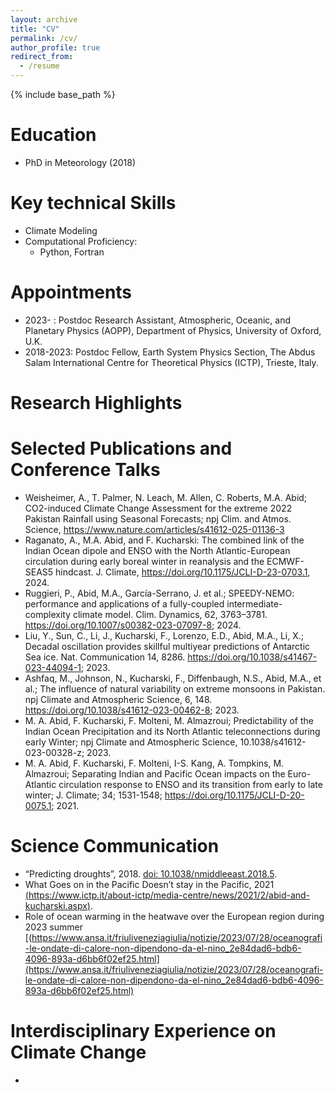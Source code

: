 ```yaml
---
layout: archive
title: "CV"
permalink: /cv/
author_profile: true
redirect_from:
  - /resume
---
```


{% include base_path %}

Education
======
* PhD in Meteorology (2018)
  
Key technical Skills
======
* Climate Modeling
* Computational Proficiency:
  * Python, Fortran
  
Appointments
======
* 2023-	: Postdoc Research Assistant, Atmospheric, Oceanic, and Planetary Physics (AOPP), Department of Physics, University of Oxford, U.K.
* 2018-2023:	Postdoc Fellow, Earth System Physics Section, The Abdus Salam International Centre for Theoretical Physics (ICTP), Trieste, Italy.
  
Research Highlights
======


Selected Publications and Conference Talks
======
* Weisheimer, A., T. Palmer, N. Leach, M. Allen, C. Roberts, M.A. Abid; CO2-induced Climate Change Assessment for the extreme 2022 Pakistan Rainfall using Seasonal Forecasts; npj Clim. and Atmos. Science, https://www.nature.com/articles/s41612-025-01136-3
* Raganato, A., M.A. Abid, and F. Kucharski: The combined link of the Indian Ocean dipole and ENSO with the North Atlantic-European circulation during early boreal winter in reanalysis and the ECMWF-SEAS5 hindcast. J. Climate, https://doi.org/10.1175/JCLI-D-23-0703.1, 2024.
* Ruggieri, P., Abid, M.A., García-Serrano, J. et al.; SPEEDY-NEMO: performance and applications of a fully-coupled intermediate-complexity climate model. Clim. Dynamics, 62, 3763–3781. https://doi.org/10.1007/s00382-023-07097-8; 2024.
* Liu, Y., Sun, C., Li, J., Kucharski, F., Lorenzo, E.D., Abid, M.A., Li, X.; Decadal oscillation provides skillful multiyear predictions of Antarctic Sea ice. Nat. Communication 14, 8286. https://doi.org/10.1038/s41467-023-44094-1; 2023.
* Ashfaq, M., Johnson, N., Kucharski, F., Diffenbaugh, N.S., Abid, M.A., et al.; The influence of natural variability on extreme monsoons in Pakistan. npj Climate and Atmospheric Science, 6, 148. https://doi.org/10.1038/s41612-023-00462-8; 2023.
* M. A. Abid, F. Kucharski, F. Molteni, M. Almazroui; Predictability of the Indian Ocean Precipitation and its North Atlantic teleconnections during early Winter; npj Climate and Atmospheric Science, 10.1038/s41612-023-00328-z; 2023.
* M. A. Abid, F. Kucharski, F. Molteni, I-S. Kang, A. Tompkins, M. Almazroui; Separating Indian and Pacific Ocean impacts on the Euro-Atlantic circulation response to ENSO and its transition from early to late winter; J. Climate; 34; 1531-1548; https://doi.org/10.1175/JCLI-D-20-0075.1; 2021.

Science Communication
======
* “Predicting droughts”, 2018. [doi: 10.1038/nmiddleeast.2018.5](https://www.natureasia.com/en/nmiddleeast/article/10.1038/nmiddleeast.2018.5).
* What Goes on in the Pacific Doesn’t stay in the Pacific, 2021 [(https://www.ictp.it/about-ictp/media-centre/news/2021/2/abid-and-kucharski.aspx)](https://www.ictp.it/news/2021/2/what-goes-pacific-doesnt-stay-pacific).
* Role of ocean warming in the heatwave over the European region during 2023 summer [(https://www.ansa.it/friuliveneziagiulia/notizie/2023/07/28/oceanografi-le-ondate-di-calore-non-dipendono-da-el-nino_2e84dad6-bdb6-4096-893a-d6bb6f02ef25.html](https://www.ansa.it/friuliveneziagiulia/notizie/2023/07/28/oceanografi-le-ondate-di-calore-non-dipendono-da-el-nino_2e84dad6-bdb6-4096-893a-d6bb6f02ef25.html)


Interdisciplinary Experience on Climate Change
======
* 
